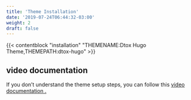 ```yaml
---
title: 'Theme Installation'
date: '2019-07-24T06:44:32-03:00'
weight: 2
draft: false
---
```


{{< contentblock "installation" "THEMENAME:Dtox Hugo Theme,THEMEPATH:dtox-hugo" >}}

video documentation
-------------------

If you don’t understand the theme setup steps, you can follow this [video documentation .](https://www.youtube.com/watch?v=jrkvirglgaQ)
